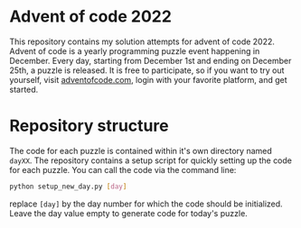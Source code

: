 # Advent of code 2022
This repository contains my solution attempts for advent of code 2022. Advent of
code is a yearly programming puzzle event happening in December. Every day, 
starting from December 1st and ending on December 25th, a puzzle is released.
It is free to participate, so if you want to try out yourself, 
visit [adventofcode.com](adventofcode.com), login with your favorite platform, 
and get started. 

# Repository structure
The code for each puzzle is contained within it's own directory named `dayXX`.
The repository contains a setup script for quickly setting up the code for each
puzzle. You can call the code via the command line:
```bash
python setup_new_day.py [day]
```
replace `[day]` by the day number for which the code should be initialized. 
Leave the day value empty to generate code for today's puzzle.
